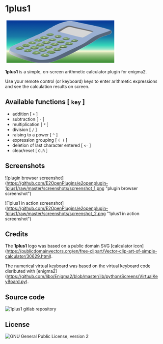 1plus1
======

![1plus1 logo](https://github.com/E2OpenPlugins/e2openplugin-1plus1/raw/master/plugin/icon.png "1plus1 calculator logo")

**1plus1** is a simple, on-screen arithmetic calculator plugin for enigma2.

Use your remote control (or keyboard) keys to enter arithmetic expressions
and see the calculation results on screen.

Available functions [ `key` ]
-----------------------------

* addition [ `+` ]
* subtraction [ `-` ]
* multiplication [ `*` ]
* division [ `/` ]
* raising to a power [ `^` ]
* expression grouping [ `( )` ]
* deletion of last character entered [ `<-` ]
* clear/reset [ `CLR` ]
 
Screenshots
-----------

![plugin browser screenshot] (https://github.com/E2OpenPlugins/e2openplugin-1plus1/raw/master/screenshots/screenshot_1.png "plugin browser screenshot")

![1plus1 in action screenshot] (https://github.com/E2OpenPlugins/e2openplugin-1plus1/raw/master/screenshots/screenshot_2.png "1plus1 in action screenshot")

Credits
-------
The **1plus1** logo was based on a public domain SVG [calculator icon]
(https://publicdomainvectors.org/en/free-clipart/Vector-clip-art-of-simple-calculator/30629.html).

The numerical virtual keyboard was based on the virtual keyboard code disributed with [enigma2]
(https://github.com/libo/Enigma2/blob/master/lib/python/Screens/VirtualKeyBoard.py).


Source code
-----------
![1plus1 gitlab repository](https://github.com/E2OpenPlugins/e2openplugin-1plus1.git)


License
-------
![GNU General Public License, version 2](https://github.com/E2OpenPlugins/e2openplugin-1plus1/raw/master/LICENSE)


